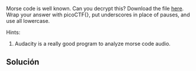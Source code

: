 Morse code is well known. Can you decrypt this? Download the file [here](https://artifacts.picoctf.net/c/235/morse_chal.wav). Wrap your answer with picoCTF{}, put underscores in place of pauses, and use all lowercase.

Hints:
1. Audacity is a really good program to analyze morse code audio.

## Solución
